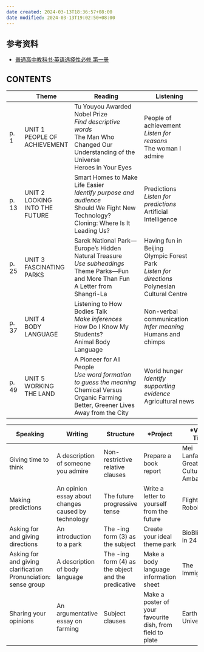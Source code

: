 ```yaml
---
date created: 2024-03-13T18:36:57+08:00
date modified: 2024-03-13T19:02:50+08:00
---
```


## 参考资料

- [普通高中教科书·英语选择性必修 第一册](https://basic.smartedu.cn/tchMaterial/detail?contentType=assets_document&contentId=ec1adf40-7bf0-48a4-9902-89162f59277d&catalogType=tchMaterial&subCatalog=tchMaterial)

## CONTENTS

|       | Theme                                         | Reading                                                                                                                                                    | Listening                                                                                                   |
| ----- | --------------------------------------------- | ---------------------------------------------------------------------------------------------------------------------------------------------------------- | ----------------------------------------------------------------------------------------------------------- |
| p. 1  | UNIT 1  <br>PEOPLE OF  <br>ACHIEVEMENT        | Tu Youyou Awarded Nobel Prize  <br>*Find descriptive words*  <br>The Man Who Changed Our Understanding of the Universe  <br>Heroes in Your Eyes            | People of achievement  <br>*Listen for reasons*  <br>The woman I admire                                     |
| p. 13 | UNIT 2  <br>LOOKING  <br>INTO THE  <br>FUTURE | Smart Homes to Make Life Easier  <br>*Identify purpose and audience*  <br>Should We Fight New Technology?  <br>Cloning: Where Is It Leading Us?            | Predictions  <br>*Listen for predictions*  <br>Artificial Intelligence                                      |
| p. 25 | UNIT 3  <br>FASCINATING  <br>PARKS            | Sarek National Park—Europe’s Hidden Natural Treasure  <br>*Use subheadings*  <br>Theme Parks—Fun and More Than Fun  <br>A Letter from Shangri-La           | Having fun in Beijing  <br>Olympic Forest Park  <br>*Listen for directions*  <br>Polynesian Cultural Centre |
| p. 37 | UNIT 4  <br>BODY  <br>LANGUAGE                | Listening to How Bodies Talk  <br>*Make inferences*  <br>How Do I Know My Students?  <br>Animal Body Language                                              | Non-verbal communication  <br>*Infer meaning*  <br>Humans and chimps                                        |
| p. 49 | UNIT 5  <br>WORKING  <br>THE LAND             | A Pioneer for All People  <br>*Use word formation to guess the meaning*  <br>Chemical Versus Organic Farming  <br>Better, Greener Lives Away from the City | World hunger  <br>*Identify supporting evidence*  <br>Agricultural news                                     |

| Speaking                                                            | Writing                                             | Structure                                           | \*Project                                                 | \*Video Time                                   |
| ------------------------------------------------------------------- | --------------------------------------------------- | --------------------------------------------------- | --------------------------------------------------------- | ---------------------------------------------- |
| Giving time to think                                                | A description of someone you admire                 | Non-restrictive relative clauses                    | Prepare a book report                                     | Mei Lanfang: Great Artist, Cultural Ambassador |
| Making predictions                                                  | An opinion essay about changes caused by technology | The future progressive tense                        | Write a letter to yourself from the future                | Flight of the RoboBee                          |
| Asking for and giving directions                                    | An introduction to a park                           | The -ing form (3) as the subject                    | Create your ideal theme park                              | BioBlitz: Life in 24 Hours                     |
| Asking for and giving clarification  <br>Pronunciation: sense group | A description of body language                      | The -ing form (4) as the object and the predicative | Make a body language information sheet                    | The Immigrant                                  |
| Sharing your opinions                                               | An argumentative essay on farming                   | Subject clauses                                     | Make a poster of your favourite dish, from field to plate | Earth University                               |
